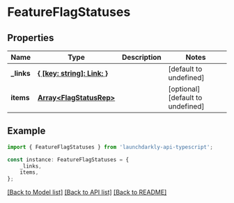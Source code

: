 # FeatureFlagStatuses


## Properties

Name | Type | Description | Notes
------------ | ------------- | ------------- | -------------
**_links** | [**{ [key: string]: Link; }**](Link.md) |  | [default to undefined]
**items** | [**Array&lt;FlagStatusRep&gt;**](FlagStatusRep.md) |  | [optional] [default to undefined]

## Example

```typescript
import { FeatureFlagStatuses } from 'launchdarkly-api-typescript';

const instance: FeatureFlagStatuses = {
    _links,
    items,
};
```

[[Back to Model list]](../README.md#documentation-for-models) [[Back to API list]](../README.md#documentation-for-api-endpoints) [[Back to README]](../README.md)
